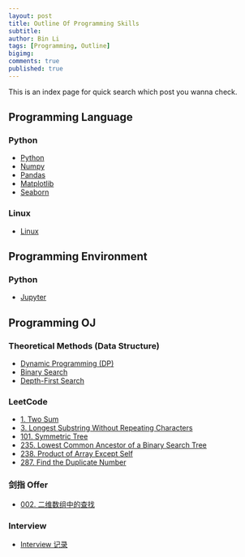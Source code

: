 ```yaml
---
layout: post
title: Outline Of Programming Skills
subtitle:
author: Bin Li
tags: [Programming, Outline]
bigimg: 
comments: true
published: true
---
```


This is an index page for quick search which post you wanna check.

## Programming Language
### Python
* [Python](https://binlidaily.github.io/2017-11-08-Beginning-Python-From-Novice-to-Professional/)
* [Numpy](https://binlidaily.github.io/2018-10-16-numpy/)
* [Pandas](https://binlidaily.github.io/2018-10-08-pandas/)
* [Matplotlib](https://binlidaily.github.io/2018-10-23-matplotlib/)
* [Seaborn](https://binlidaily.github.io/2018-10-12-seaborn/)

### Linux
* [Linux](https://binlidaily.github.io/2018-01-05-Linux-Usage/)

## Programming Environment
### Python
* [Jupyter](https://binlidaily.github.io/2018-02-03-jupyter-usage/)

## Programming OJ
### Theoretical Methods (Data Structure)
* [Dynamic Programming (DP)](https://binlidaily.github.io/2019-02-25-dynamic-programming/)
* [Binary Search](https://binlidaily.github.io/2019-02-25-binary-search/)
* [Depth-First Search](https://binlidaily.github.io/2019-02-25-Depth-first-search/)

### LeetCode
* [1. Two Sum](https://binlidaily.github.io/2018-11-25-two-sum/)
* [3. Longest Substring Without Repeating Characters](https://binlidaily.github.io/2018-12-10-Longest-Substring-Without-Repeating-Characters/)
* [101. Symmetric Tree](https://binlidaily.github.io/2019-01-03-(101.)Symmetric-Tree/)
* [235. Lowest Common Ancestor of a Binary Search Tree](https://binlidaily.github.io/2018-12-30-Lowest-Common-Ancestor-of-a-Binary-Tree/)
* [238. Product of Array Except Self](https://binlidaily.github.io/2018-12-06-Product-of-Array-Except-Self/)
* [287. Find the Duplicate Number](https://binlidaily.github.io/2018-12-03-Find-the-Duplicate-Number/)

### 剑指 Offer
* [002. 二维数组中的查找](https://binlidaily.github.io/2019-02-25-(002.)-%E4%BA%8C%E7%BB%B4%E6%95%B0%E7%BB%84%E4%B8%AD%E7%9A%84%E6%9F%A5%E6%89%BE/)

### Interview
* [Interview 记录](https://binlidaily.github.io/2019-02-22-interview/)